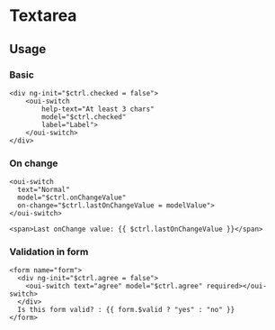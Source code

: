 # Textarea

<component-status cx-design="complete" ux="rc"></component-status>

## Usage

### Basic

```html:preview
<div ng-init="$ctrl.checked = false">
    <oui-switch
        help-text="At least 3 chars"
        model="$ctrl.checked"
        label="Label">
    </oui-switch>
</div>
```

### On change
```html:preview
<oui-switch
  text="Normal"
  model="$ctrl.onChangeValue"
  on-change="$ctrl.lastOnChangeValue = modelValue">
</oui-switch>

<span>Last onChange value: {{ $ctrl.lastOnChangeValue }}</span>
```

### Validation in form

```html:preview
<form name="form">
  <div ng-init="$ctrl.agree = false">
    <oui-switch text="agree" model="$ctrl.agree" required></oui-switch>
  </div>
  Is this form valid? : {{ form.$valid ? "yes" : "no" }}
</form>
```
